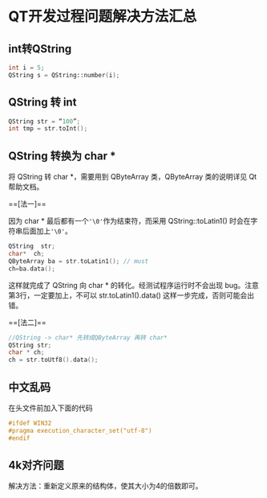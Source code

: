 # QT开发过程问题解决方法汇总

## int转QString

```cpp
int i = 5;
QString s = QString::number(i);
```

## QString 转 int

```c++
QString str = “100”;
int tmp = str.toInt();
```

## QString 转换为 char *

将 QString 转 char *，需要用到 QByteArray 类，QByteArray 类的说明详见 Qt 帮助文档。 

==[法一]==

因为 char * 最后都有一个`'\0'`作为结束符，而采用 QString::toLatin1() 时会在字符串后面加上`'\0'`。

```cpp
QString  str;
char*  ch;
QByteArray ba = str.toLatin1(); // must
ch=ba.data();
```

这样就完成了 QString 向 char * 的转化。经测试程序运行时不会出现 bug。注意第3行，一定要加上，不可以 str.toLatin1().data() 这样一步完成，否则可能会出错。 

==[法二]==

```c++
//QString -> char* 先转成QByteArray 再转 char*
QString str;
char * ch;
ch = str.toUtf8().data();
```



## 中文乱码

在头文件前加入下面的代码

```c++
#ifdef WIN32  
#pragma execution_character_set("utf-8")  
#endif
```

## 4k对齐问题

解决方法：重新定义原来的结构体，使其大小为4的倍数即可。

